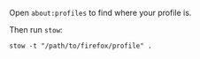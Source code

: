Open `about:profiles` to find where your profile is.

Then run `stow`:

    stow -t "/path/to/firefox/profile" .
